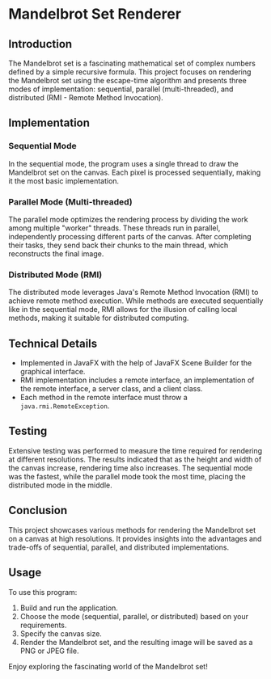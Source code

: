 # Mandelbrot Set Renderer

## Introduction

The Mandelbrot set is a fascinating mathematical set of complex numbers defined by a simple recursive formula. This project focuses on rendering the Mandelbrot set using the escape-time algorithm and presents three modes of implementation: sequential, parallel (multi-threaded), and distributed (RMI - Remote Method Invocation).

## Implementation

### Sequential Mode

In the sequential mode, the program uses a single thread to draw the Mandelbrot set on the canvas. Each pixel is processed sequentially, making it the most basic implementation.

### Parallel Mode (Multi-threaded)

The parallel mode optimizes the rendering process by dividing the work among multiple "worker" threads. These threads run in parallel, independently processing different parts of the canvas. After completing their tasks, they send back their chunks to the main thread, which reconstructs the final image.

### Distributed Mode (RMI)

The distributed mode leverages Java's Remote Method Invocation (RMI) to achieve remote method execution. While methods are executed sequentially like in the sequential mode, RMI allows for the illusion of calling local methods, making it suitable for distributed computing.

## Technical Details

- Implemented in JavaFX with the help of JavaFX Scene Builder for the graphical interface.
- RMI implementation includes a remote interface, an implementation of the remote interface, a server class, and a client class.
- Each method in the remote interface must throw a `java.rmi.RemoteException`.

## Testing

Extensive testing was performed to measure the time required for rendering at different resolutions. The results indicated that as the height and width of the canvas increase, rendering time also increases. The sequential mode was the fastest, while the parallel mode took the most time, placing the distributed mode in the middle.

## Conclusion

This project showcases various methods for rendering the Mandelbrot set on a canvas at high resolutions. It provides insights into the advantages and trade-offs of sequential, parallel, and distributed implementations.

## Usage

To use this program:

1. Build and run the application.
2. Choose the mode (sequential, parallel, or distributed) based on your requirements.
3. Specify the canvas size.
4. Render the Mandelbrot set, and the resulting image will be saved as a PNG or JPEG file.

Enjoy exploring the fascinating world of the Mandelbrot set!


